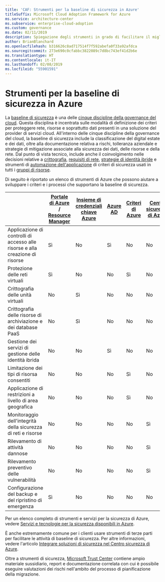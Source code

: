 ```yaml
---
title: 'CAF: Strumenti per la baseline di sicurezza in Azure'
titleSuffix: Microsoft Cloud Adoption Framework for Azure
ms.service: architecture-center
ms.subservice: enterprise-cloud-adoption
ms.custom: governance
ms.date: 02/11/2019
description: Spiegazione degli strumenti in grado di facilitare il miglioramento della baseline di sicurezza in Azure
author: BrianBlanchard
ms.openlocfilehash: b316626c8ad717514f7f592abefa0f33a92afdca
ms.sourcegitcommit: 273e690c0cfabbc3822089c7d8bc743ef41d2b6e
ms.translationtype: HT
ms.contentlocale: it-IT
ms.lasthandoff: 02/08/2019
ms.locfileid: "55901591"
---
```

# <a name="security-baseline-tools-in-azure"></a>Strumenti per la baseline di sicurezza in Azure

La [baseline di sicurezza](overview.md) è una delle [cinque discipline della governance del cloud](../governance-disciplines.md). Questa disciplina è incentrata sulle modalità di definizione dei criteri per proteggere rete, risorse e soprattutto dati presenti in una soluzione del provider di servizi cloud. All'interno delle cinque discipline della governance del cloud, la baseline di sicurezza include la classificazione del digital estate e dei dati, oltre alla documentazione relativa a rischi, tolleranza aziendale e strategie di mitigazione associate alla sicurezza dei dati, delle risorse e della rete. Dal punto di vista tecnico, include anche il coinvolgimento nelle decisioni relative a [crittografia](../../decision-guides/encryption/overview.md), [requisiti di rete](../../decision-guides/software-defined-network/overview.md), [strategie di identità ibride](../../decision-guides/identity/overview.md) e strumenti di [automazione dell'applicazione](../../decision-guides/policy-enforcement/overview.md) di criteri di sicurezza usati in tutti i [gruppi di risorse](../../decision-guides/resource-consistency/overview.md).

Di seguito è riportato un elenco di strumenti di Azure che possono aiutare a sviluppare i criteri e i processi che supportano la baseline di sicurezza.

|                                                            | [Portale di Azure](https://azure.microsoft.com/features/azure-portal/) / [Resource Manager](/azure/azure-resource-manager/resource-group-overview)  | [Insieme di credenziali chiave Azure](/azure/key-vault)  | [Azure AD](/azure/active-directory/fundamentals/active-directory-whatis) | [Criteri di Azure](/azure/governance/policy/overview) | [Centro sicurezza di Azure](/azure/security-center/security-center-intro) | [Monitoraggio di Azure](/azure/azure-monitor/overview) |
|------------------------------------------------------------|---------------------------------|-----------------|----------|--------------|-----------------------|---------------|
| Applicazione di controlli di accesso alle risorse e alla creazione di risorse   | Sì                             | No               | Sì      | No            | No                     | No             |
| Protezione delle reti virtuali                                    | Sì                             | No               | No        | Sì          | No                     | No             |
| Crittografia delle unità virtuali                                     | No                               | Sì             | No        | No            | No                     | No             |
| Crittografia delle risorse di archiviazione e dei database PaaS                         | No                               | Sì             | No        | No            | No                     | No             |
| Gestione dei servizi di gestione delle identità ibrida                            | No                               | No               | Sì      | No            | No                     | No             |
| Limitazione dei tipi di risorsa consentiti                         | No                               | No               | No        | Sì          | No                     | No             |
| Applicazione di restrizioni a livello di area geografica                          | No                               | No               | No        | Sì          | No                     | No             |
| Monitoraggio dell'integrità della sicurezza di reti e risorse          | No                               | No               | No        | No            | Sì                   | Sì           |
| Rilevamento di attività dannose                                  | No                               | No               | No        | No            | Sì                   | Sì           |
| Rilevamento preventivo delle vulnerabilità                        | No                               | No               | No        | No            | Sì                   | No             |
| Configurazione del backup e del ripristino di emergenza                     | Sì                             | No               | No        | No            | No                     | No             |

Per un elenco completo di strumenti e servizi per la sicurezza di Azure, vedere [Servizi e tecnologie per la sicurezza disponibili in Azure](/azure/security/azure-security-services-technologies).

È anche estremamente comune per i clienti usare strumenti di terze parti per facilitare le attività di baseline di sicurezza. Per altre informazioni, vedere l'articolo [Integrare soluzioni di sicurezza nel Centro sicurezza di Azure](/azure/security-center/security-center-partner-integration).

Oltre a strumenti di sicurezza, [Microsoft Trust Center](https://www.microsoft.com/trustcenter/guidance/risk-assessment) contiene ampio materiale sussidiario, report e documentazione correlata con cui è possibile eseguire valutazioni dei rischi nell'ambito del processo di pianificazione della migrazione.
